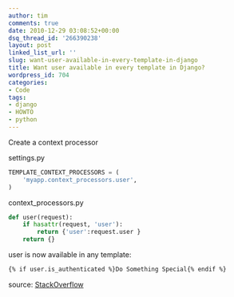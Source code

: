 ```yaml
---
author: tim
comments: true
date: 2010-12-29 03:08:52+00:00
dsq_thread_id: '266390238'
layout: post
linked_list_url: ''
slug: want-user-available-in-every-template-in-django
title: Want user available in every template in Django?
wordpress_id: 704
categories:
- Code
tags:
- django
- HOWTO
- python
---
```


Create a context processor

settings.py

```python
TEMPLATE_CONTEXT_PROCESSORS = (
	'myapp.context_processors.user',
)
```

context_processors.py

```python
def user(request):
	if hasattr(request, 'user'):
		return {'user':request.user }
	return {}
```

user is now available in any template:

```HTML
{% if user.is_authenticated %}Do Something Special{% endif %}
```

source: [StackOverflow](http://stackoverflow.com/questions/41547/always-including-the-user-in-the-django-template-context "StackOverflow")